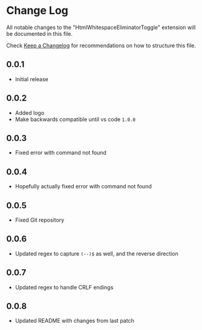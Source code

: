 # Change Log
All notable changes to the "HtmlWhitespaceEliminatorToggle" extension will be documented in this file.

Check [Keep a Changelog](http://keepachangelog.com/) for recommendations on how to structure this file.

## 0.0.1
- Initial release

## 0.0.2
- Added logo
- Make backwards compatible until vs code `1.0.0`

## 0.0.3
- Fixed error with command not found

## 0.0.4
- Hopefully actually fixed error with command not found

## 0.0.5
- Fixed Git repository

## 0.0.6
- Updated regex to capture `(--)$` as well, and the reverse direction

## 0.0.7
- Updated regex to handle CRLF endings

## 0.0.8
- Updated README with changes from last patch
